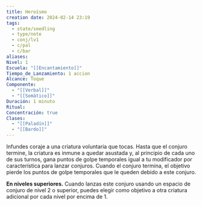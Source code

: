 ```yaml
---
title: Heroísmo
creation date: 2024-02-14 23:19
tags:
  - state/seedling
  - type/note
  - conj/lv1
  - c/pal
  - c/bar
aliases: 
Nivel: 1
Escuela: "[[Encantamiento]]"
Tiempo_de_Lanzamiento: 1 accion
Alcance: Toque
Componente:
  - "[[Verbal]]"
  - "[[Somático]]"
Duración: 1 minuto
Ritual: 
Concentración: true
Clases:
  - "[[Paladín]]"
  - "[[Bardo]]"
---
```

Infundes coraje a una criatura voluntaria que tocas. Hasta que el conjuro termine, la criatura es inmune a quedar asustada y, al principio de cada uno de sus turnos, gana puntos de golpe temporales igual a tu modificador por característica para lanzar conjuros. 
Cuando el conjuro termina, el objetivo pierde los puntos de golpe temporales que le queden debido a este conjuro.

**En niveles superiores.** Cuando lanzas este conjuro usando un espacio de conjuro de nivel 2 o superior, puedes elegir como objetivo a otra criatura adicional por cada nivel por encima de 1.